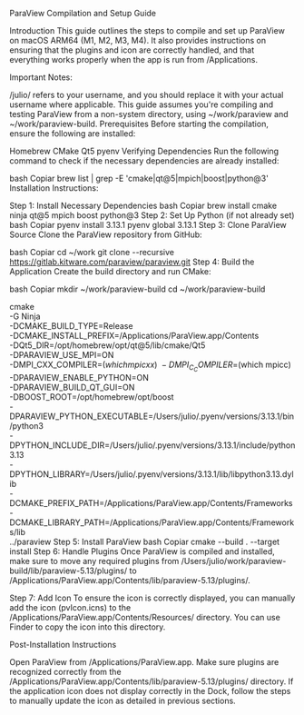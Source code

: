 ParaView Compilation and Setup Guide

Introduction
This guide outlines the steps to compile and set up ParaView on macOS ARM64 (M1, M2, M3, M4). It also provides instructions on ensuring that the plugins and icon are correctly handled, and that everything works properly when the app is run from /Applications.

Important Notes:

/julio/ refers to your username, and you should replace it with your actual username where applicable.
This guide assumes you're compiling and testing ParaView from a non-system directory, using ~/work/paraview and ~/work/paraview-build.
Prerequisites
Before starting the compilation, ensure the following are installed:

Homebrew
CMake
Qt5
pyenv
Verifying Dependencies
Run the following command to check if the necessary dependencies are already installed:

bash
Copiar
brew list | grep -E 'cmake|qt@5|mpich|boost|python@3'
Installation Instructions:

Step 1: Install Necessary Dependencies
bash
Copiar
brew install cmake ninja qt@5 mpich boost python@3
Step 2: Set Up Python (if not already set)
bash
Copiar
pyenv install 3.13.1
pyenv global 3.13.1
Step 3: Clone ParaView Source
Clone the ParaView repository from GitHub:

bash
Copiar
cd ~/work
git clone --recursive https://gitlab.kitware.com/paraview/paraview.git
Step 4: Build the Application
Create the build directory and run CMake:

bash
Copiar
mkdir ~/work/paraview-build
cd ~/work/paraview-build

cmake \
  -G Ninja \
  -DCMAKE_BUILD_TYPE=Release \
  -DCMAKE_INSTALL_PREFIX=/Applications/ParaView.app/Contents \
  -DQt5_DIR=/opt/homebrew/opt/qt@5/lib/cmake/Qt5 \
  -DPARAVIEW_USE_MPI=ON \
  -DMPI_CXX_COMPILER=$(which mpicxx) \
  -DMPI_C_COMPILER=$(which mpicc) \
  -DPARAVIEW_ENABLE_PYTHON=ON \
  -DPARAVIEW_BUILD_QT_GUI=ON \
  -DBOOST_ROOT=/opt/homebrew/opt/boost \
  -DPARAVIEW_PYTHON_EXECUTABLE=/Users/julio/.pyenv/versions/3.13.1/bin/python3 \
  -DPYTHON_INCLUDE_DIR=/Users/julio/.pyenv/versions/3.13.1/include/python3.13 \
  -DPYTHON_LIBRARY=/Users/julio/.pyenv/versions/3.13.1/lib/libpython3.13.dylib \
  -DCMAKE_PREFIX_PATH=/Applications/ParaView.app/Contents/Frameworks \
  -DCMAKE_LIBRARY_PATH=/Applications/ParaView.app/Contents/Frameworks/lib \
  ../paraview
Step 5: Install ParaView
bash
Copiar
cmake --build . --target install
Step 6: Handle Plugins
Once ParaView is compiled and installed, make sure to move any required plugins from /Users/julio/work/paraview-build/lib/paraview-5.13/plugins/ to /Applications/ParaView.app/Contents/lib/paraview-5.13/plugins/.

Step 7: Add Icon
To ensure the icon is correctly displayed, you can manually add the icon (pvIcon.icns) to the /Applications/ParaView.app/Contents/Resources/ directory. You can use Finder to copy the icon into this directory.

Post-Installation Instructions

Open ParaView from /Applications/ParaView.app.
Make sure plugins are recognized correctly from the /Applications/ParaView.app/Contents/lib/paraview-5.13/plugins/ directory.
If the application icon does not display correctly in the Dock, follow the steps to manually update the icon as detailed in previous sections.

